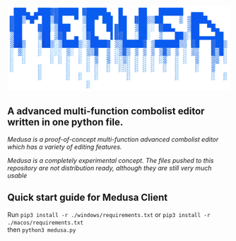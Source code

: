 ![](logos/medusa-whitebg.png)

## A advanced multi-function combolist editor written in one python file.
*Medusa is a proof-of-concept multi-function advanced combolist editor which has a variety of editing features.*

*Medusa is a completely experimental concept. The files pushed to this repository are not distribution ready, although they are still very much usable*


## Quick start guide for Medusa Client
Run ```pip3 install -r ./windows/requirements.txt``` or ```pip3 install -r ./macos/requirements.txt```   
then ```python3 medusa.py```
